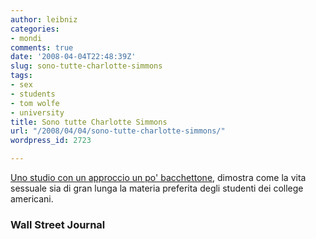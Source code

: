 ```yaml
---
author: leibniz
categories:
- mondi
comments: true
date: '2008-04-04T22:48:39Z'
slug: sono-tutte-charlotte-simmons
tags:
- sex
- students
- tom wolfe
- university
title: Sono tutte Charlotte Simmons
url: "/2008/04/04/sono-tutte-charlotte-simmons/"
wordpress_id: 2723

---
```

[Uno studio con un approccio un po' bacchettone](http://online.wsj.com/article/SB120728447818789307.html?mod=rss_opinion_main), dimostra come la vita sessuale sia di gran lunga la materia preferita degli studenti dei college americani.


### Wall Street Journal

